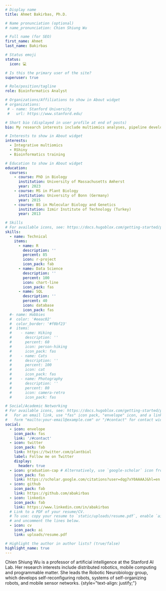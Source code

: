 ```yaml
---
# Display name
title: Ahmet Bakirbas, Ph.D.

# Name pronunciation (optional)
# name_pronunciation: Chien Shiung Wu

# Full name (for SEO)
first_name: Ahmet
last_name: Bakirbas

# Status emoji
status: 
  icon: 💻

# Is this the primary user of the site?
superuser: true

# Role/position/tagline
role: Bioinformatics Analyst

# Organizations/Affiliations to show in About widget
# organizations:
 # - name: Stanford University
 #   url: https://www.stanford.edu/

# Short bio (displayed in user profile at end of posts)
bio: My research interests include multiomics analyses, pipeline development and bioinformatics training.

# Interests to show in About widget
interests:
  - Integrative multiomics
  - RShiny
  - Bioinformatics training

# Education to show in About widget
education:
  courses:
    - course: PhD in Biology
      institution: University of Massachusetts Amherst
      year: 2023
    - course: MS in Plant Biology
      institution: University of Bonn (Germany)
      year: 2015
    - course: BS in Molecular Biology and Genetics
      institution: Izmir Institute of Technology (Turkey)
      year: 2013

# Skills
# For available icons, see: https://docs.hugoblox.com/getting-started/page-builder/#icons
skills:
  - name: Technical
    items:
      - name: R
        description: ''
        percent: 85
        icon: r-project
        icon_pack: fab
      - name: Data Science
        description: ''
        percent: 100
        icon: chart-line
        icon_pack: fas
      - name: SQL
        description: ''
        percent: 40
        icon: database
        icon_pack: fas
  #- name: Hobbies
  #  color: '#eeac02'
  #  color_border: '#f0bf23'
  #  items:
  #    - name: Hiking
  #      description: ''
  #      percent: 60
  #      icon: person-hiking
  #      icon_pack: fas
  #    - name: Cats
  #      description: ''
  #      percent: 100
  #      icon: cat
  #      icon_pack: fas
  #    - name: Photography
  #      description: ''
  #      percent: 80
  #      icon: camera-retro
  #      icon_pack: fas

# Social/Academic Networking
# For available icons, see: https://docs.hugoblox.com/getting-started/page-builder/#icons
#   For an email link, use "fas" icon pack, "envelope" icon, and a link in the
#   form "mailto:your-email@example.com" or "/#contact" for contact widget.
social:
  - icon: envelope
    icon_pack: fas
    link: '/#contact'
  - icon: twitter
    icon_pack: fab
    link: https://twitter.com/plantbiol
    label: Follow me on Twitter
    display:
      header: true
  - icon: graduation-cap # Alternatively, use `google-scholar` icon from `ai` icon pack
    icon_pack: fas
    link: https://scholar.google.com/citations?user=dqg7xY0AAAAJ&hl=en
  - icon: github
    icon_pack: fab
    link: https://github.com/abakirbas
  - icon: linkedin
    icon_pack: fab
    link: https://www.linkedin.com/in/abakirbas
  # Link to a PDF of your resume/CV.
  # To use: copy your resume to `static/uploads/resume.pdf`, enable `ai` icons in `params.yaml`,
  # and uncomment the lines below.
  - icon: cv
    icon_pack: ai
    link: uploads/resume.pdf

# Highlight the author in author lists? (true/false)
highlight_name: true
---
```


Chien Shiung Wu is a professor of artificial intelligence at the Stanford AI Lab. Her research interests include distributed robotics, mobile computing and programmable matter. She leads the Robotic Neurobiology group, which develops self-reconfiguring robots, systems of self-organizing robots, and mobile sensor networks.
{style="text-align: justify;"}
